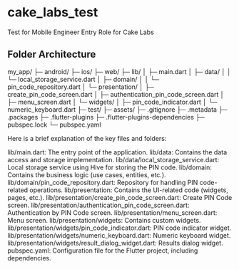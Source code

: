 # cake_labs_test

Test for Mobile Engineer Entry Role for Cake Labs

## Folder Architecture
my_app/
├─ android/
├─ ios/
├─ web/
├─ lib/
│  ├─ main.dart
│  ├─ data/
│  │  └─ local_storage_service.dart
│  ├─ domain/
│  │  └─ pin_code_repository.dart
│  └─ presentation/
│     ├─ create_pin_code_screen.dart
│     ├─ authentication_pin_code_screen.dart
│     ├─ menu_screen.dart
│     └─ widgets/
│        ├─ pin_code_indicator.dart
│        └─ numeric_keyboard.dart
├─ test/
├─ assets/
├─ .gitignore
├─ .metadata
├─ .packages
├─ .flutter-plugins
├─ .flutter-plugins-dependencies
├─ pubspec.lock
└─ pubspec.yaml


Here is a brief explanation of the key files and folders:

lib/main.dart: The entry point of the application.
lib/data: Contains the data access and storage implementation.
lib/data/local_storage_service.dart: Local storage service using Hive for storing the PIN code.
lib/domain: Contains the business logic (use cases, entities, etc.).
lib/domain/pin_code_repository.dart: Repository for handling PIN code-related operations.
lib/presentation: Contains the UI-related code (widgets, pages, etc.).
lib/presentation/create_pin_code_screen.dart: Create PIN Code screen.
lib/presentation/authentication_pin_code_screen.dart: Authentication by PIN Code screen.
lib/presentation/menu_screen.dart: Menu screen.
lib/presentation/widgets: Contains custom widgets.
lib/presentation/widgets/pin_code_indicator.dart: PIN code indicator widget.
lib/presentation/widgets/numeric_keyboard.dart: Numeric keyboard widget.
lib/presentation/widgets/result_dialog_widget.dart: Results dialog widget.
pubspec.yaml: Configuration file for the Flutter project, including dependencies.

